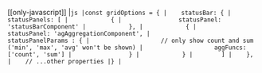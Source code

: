 [[only-javascript]]
|```js
|const gridOptions = {
|    statusBar: {
|        statusPanels: [
|            {
|                statusPanel: 'statusBarComponent'
|            },
|            {
|                statusPanel: 'agAggregationComponent',
|                statusPanelParams : {
|                    // only show count and sum ('min', 'max', 'avg' won't be shown)
|                    aggFuncs: ['count', 'sum']
|                }
|            }
|        ]
|    },
|    // ...other properties
|}
|```

